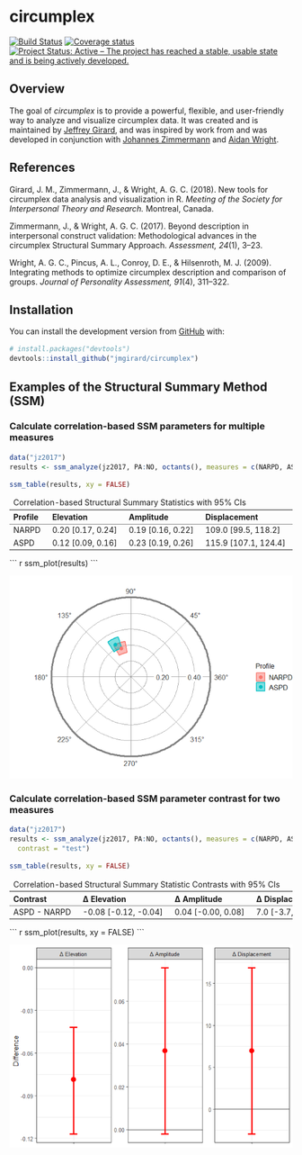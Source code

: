 
<!-- README.md is generated from README.Rmd. Please edit that file -->
circumplex
==========

[![Build Status](https://travis-ci.org/jmgirard/circumplex.svg?branch=master)](https://travis-ci.org/jmgirard/circumplex) [![Coverage status](https://codecov.io/gh/jmgirard/circumplex/branch/master/graph/badge.svg)](https://codecov.io/github/jmgirard/circumplex?branch=master) [![Project Status: Active – The project has reached a stable, usable state and is being actively developed.](http://www.repostatus.org/badges/latest/active.svg)](http://www.repostatus.org/#active)

Overview
--------

The goal of *circumplex* is to provide a powerful, flexible, and user-friendly way to analyze and visualize circumplex data. It was created and is maintained by [Jeffrey Girard](https://jmgirard.com/), and was inspired by work from and was developed in conjunction with [Johannes Zimmermann](https://psychologische-hochschule.de/prof-dr-johannes-zimmermann/) and [Aidan Wright](https://personalityprocesses.com/).

References
----------

Girard, J. M., Zimmermann, J., & Wright, A. G. C. (2018). New tools for circumplex data analysis and visualization in R. *Meeting of the Society for Interpersonal Theory and Research.* Montreal, Canada.

Zimmermann, J., & Wright, A. G. C. (2017). Beyond description in interpersonal construct validation: Methodological advances in the circumplex Structural Summary Approach. *Assessment, 24*(1), 3–23.

Wright, A. G. C., Pincus, A. L., Conroy, D. E., & Hilsenroth, M. J. (2009). Integrating methods to optimize circumplex description and comparison of groups. *Journal of Personality Assessment, 91*(4), 311–322.

Installation
------------

You can install the development version from [GitHub](https://github.com/) with:

``` r
# install.packages("devtools")
devtools::install_github("jmgirard/circumplex")
```

Examples of the Structural Summary Method (SSM)
-----------------------------------------------

### Calculate correlation-based SSM parameters for multiple measures

``` r
data("jz2017")
results <- ssm_analyze(jz2017, PA:NO, octants(), measures = c(NARPD, ASPD))
```

``` r
ssm_table(results, xy = FALSE)
```

<table class="gmisc_table" style="border-collapse: collapse; margin-top: 1em; margin-bottom: 1em;">
<thead>
<tr>
<td colspan="5" style="text-align: left;">
Correlation-based Structural Summary Statistics with 95% CIs
</td>
</tr>
<tr>
<th style="border-bottom: 1px solid grey; border-top: 2px solid grey; text-align: left;">
Profile
</th>
<th style="border-bottom: 1px solid grey; border-top: 2px solid grey; text-align: left;">
Elevation
</th>
<th style="border-bottom: 1px solid grey; border-top: 2px solid grey; text-align: left;">
Amplitude
</th>
<th style="border-bottom: 1px solid grey; border-top: 2px solid grey; text-align: left;">
Displacement
</th>
<th style="border-bottom: 1px solid grey; border-top: 2px solid grey; text-align: left;">
Fit
</th>
</tr>
</thead>
<tbody>
<tr>
<td style="padding-right: 1em; min-width: 3em; white-space: nowrap; text-align: left;">
NARPD
</td>
<td style="padding-right: 1em; min-width: 3em; white-space: nowrap; text-align: left;">
0.20 [0.17, 0.24]
</td>
<td style="padding-right: 1em; min-width: 3em; white-space: nowrap; text-align: left;">
0.19 [0.16, 0.22]
</td>
<td style="padding-right: 1em; min-width: 3em; white-space: nowrap; text-align: left;">
109.0 [99.5, 118.2]
</td>
<td style="padding-right: 1em; min-width: 3em; white-space: nowrap; text-align: left;">
0.957
</td>
</tr>
<tr>
<td style="padding-right: 1em; min-width: 3em; white-space: nowrap; border-bottom: 2px solid grey; text-align: left;">
ASPD
</td>
<td style="padding-right: 1em; min-width: 3em; white-space: nowrap; border-bottom: 2px solid grey; text-align: left;">
0.12 [0.09, 0.16]
</td>
<td style="padding-right: 1em; min-width: 3em; white-space: nowrap; border-bottom: 2px solid grey; text-align: left;">
0.23 [0.19, 0.26]
</td>
<td style="padding-right: 1em; min-width: 3em; white-space: nowrap; border-bottom: 2px solid grey; text-align: left;">
115.9 [107.1, 124.4]
</td>
<td style="padding-right: 1em; min-width: 3em; white-space: nowrap; border-bottom: 2px solid grey; text-align: left;">
0.964
</td>
</tr>
</tbody>
</table>
``` r
ssm_plot(results)
```

![](README-plot1-1.png)

### Calculate correlation-based SSM parameter contrast for two measures

``` r
data("jz2017")
results <- ssm_analyze(jz2017, PA:NO, octants(), measures = c(NARPD, ASPD),
  contrast = "test")
```

``` r
ssm_table(results, xy = FALSE)
```

<table class="gmisc_table" style="border-collapse: collapse; margin-top: 1em; margin-bottom: 1em;">
<thead>
<tr>
<td colspan="5" style="text-align: left;">
Correlation-based Structural Summary Statistic Contrasts with 95% CIs
</td>
</tr>
<tr>
<th style="border-bottom: 1px solid grey; border-top: 2px solid grey; text-align: left;">
Contrast
</th>
<th style="border-bottom: 1px solid grey; border-top: 2px solid grey; text-align: left;">
Δ Elevation
</th>
<th style="border-bottom: 1px solid grey; border-top: 2px solid grey; text-align: left;">
Δ Amplitude
</th>
<th style="border-bottom: 1px solid grey; border-top: 2px solid grey; text-align: left;">
Δ Displacement
</th>
<th style="border-bottom: 1px solid grey; border-top: 2px solid grey; text-align: left;">
Δ Fit
</th>
</tr>
</thead>
<tbody>
<tr>
<td style="padding-right: 1em; min-width: 3em; white-space: nowrap; border-bottom: 2px solid grey; text-align: left;">
ASPD - NARPD
</td>
<td style="padding-right: 1em; min-width: 3em; white-space: nowrap; border-bottom: 2px solid grey; text-align: left;">
-0.08 [-0.12, -0.04]
</td>
<td style="padding-right: 1em; min-width: 3em; white-space: nowrap; border-bottom: 2px solid grey; text-align: left;">
0.04 [-0.00, 0.08]
</td>
<td style="padding-right: 1em; min-width: 3em; white-space: nowrap; border-bottom: 2px solid grey; text-align: left;">
7.0 [-3.7, 17.5]
</td>
<td style="padding-right: 1em; min-width: 3em; white-space: nowrap; border-bottom: 2px solid grey; text-align: left;">
0.007
</td>
</tr>
</tbody>
</table>
``` r
ssm_plot(results, xy = FALSE)
```

![](README-plot2-1.png)
